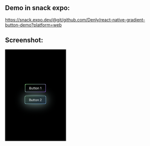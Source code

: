 

## Demo in snack expo: 

https://snack.expo.dev/@git/github.com/Denly/react-native-gradient-button-demo?platform=web


## Screenshot: 

<img src="Screenshot.png" width="200" />
